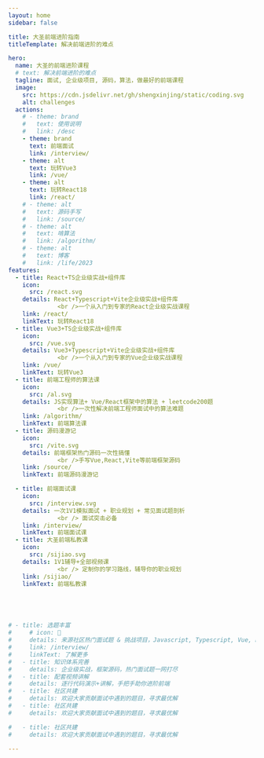 ```yaml
---
layout: home
sidebar: false

title: 大圣前端进阶指南
titleTemplate: 解决前端进阶的难点

hero:
  name: 大圣的前端进阶课程
  # text: 解决前端进阶的难点
  tagline: 面试, 企业级项目, 源码，算法，做最好的前端课程
  image:
    src: https://cdn.jsdelivr.net/gh/shengxinjing/static/coding.svg
    alt: challenges
  actions:
    # - theme: brand
    #   text: 使用说明
    #   link: /desc
    - theme: brand
      text: 前端面试
      link: /interview/
    - theme: alt
      text: 玩转Vue3
      link: /vue/
    - theme: alt
      text: 玩转React18
      link: /react/
    # - theme: alt
    #   text: 源码手写
    #   link: /source/
    # - theme: alt
    #   text: 啃算法
    #   link: /algorithm/
    # - theme: alt
    #   text: 博客
    #   link: /life/2023
features:
  - title: React+TS企业级实战+组件库
    icon: 
      src: /react.svg
    details: React+Typescript+Vite企业级实战+组件库
              <br />一个从入门到专家的React企业级实战课程
    link: /react/
    linkText: 玩转React18
  - title: Vue3+TS企业级实战+组件库
    icon: 
      src: /vue.svg
    details: Vue3+Typescript+Vite企业级实战+组件库
              <br />一个从入门到专家的Vue企业级实战课程
    link: /vue/
    linkText: 玩转Vue3
  - title: 前端工程师的算法课
    icon: 
      src: /al.svg
    details: JS实现算法+ Vue/React框架中的算法 + leetcode200题
              <br />一次性解决前端工程师面试中的算法难题
    link: /algorithm/
    linkText: 前端算法课
  - title: 源码漫游记
    icon: 
      src: /vite.svg
    details: 前端框架热门源码一次性搞懂
              <br />手写Vue,React,Vite等前端框架源码
    link: /source/
    linkText: 前端源码漫游记

  - title: 前端面试课
    icon: 
      src: /interview.svg
    details: 一次1V1模拟面试 + 职业规划 + 常见面试题剖析
              <br /> 面试突击必备
    link: /interview/
    linkText: 前端面试课
  - title: 大圣前端私教课
    icon: 
      src: /sijiao.svg
    details: 1V1辅导+全部视频课
              <br /> 定制你的学习路线，辅导你的职业规划
    link: /sijiao/
    linkText: 前端私教课





# - title: 选题丰富
#     # icon: 🚀
#     details: 来源社区热门面试题 & 挑战项目，Javascript, Typescript, Vue, React, Node.js, 系统设计题
#     link: /interview/
#     linkText: 了解更多
#   - title: 知识体系完善
#     details: 企业级实战，框架源码，热门面试题一网打尽
#   - title: 配套视频讲解
#     details: 逐行代码演示+讲解，手把手助你进阶前端
#   - title: 社区共建
#     details: 欢迎大家贡献面试中遇到的题目，寻求最优解
#   - title: 社区共建
#     details: 欢迎大家贡献面试中遇到的题目，寻求最优解

#   - title: 社区共建
#     details: 欢迎大家贡献面试中遇到的题目，寻求最优解
    
---
```






<!-- [https://github.com/goncy/interview-challenges](https://github.com/goncy/interview-challenges)



[https://github.com/sadanandpai/javascript-code-challenges](https://github.com/sadanandpai/javascript-code-challenges)

[https://github.com/alexgurr/react-coding-challenges](https://github.com/alexgurr/react-coding-challenges)

[https://github.com/felipefialho/frontend-challenges](https://github.com/felipefialho/frontend-challenges)
 -->








<!-- [https://github.com/pinglu85/BFEdevSolutions](https://github.com/pinglu85/BFEdevSolutions) -->